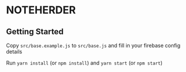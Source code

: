 # NOTEHERDER

## Getting Started

Copy `src/base.example.js` to `src/base.js` and fill in your firebase config details

Run `yarn install` (or `npm install`) and `yarn start` (or `npm start`)